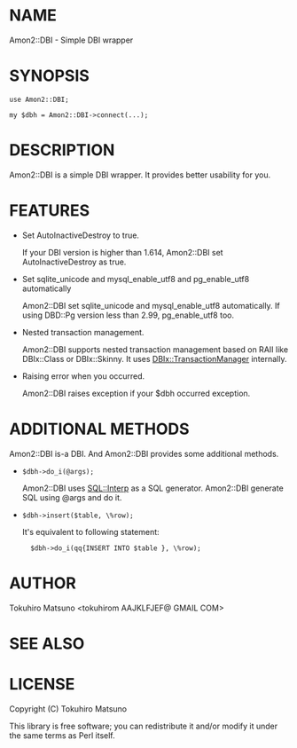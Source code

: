 # NAME

Amon2::DBI - Simple DBI wrapper

# SYNOPSIS

    use Amon2::DBI;

    my $dbh = Amon2::DBI->connect(...);

# DESCRIPTION

Amon2::DBI is a simple DBI wrapper. It provides better usability for you.

# FEATURES

- Set AutoInactiveDestroy to true.

    If your DBI version is higher than 1.614, Amon2::DBI set AutoInactiveDestroy as true.

- Set sqlite\_unicode and mysql\_enable\_utf8 and pg\_enable\_utf8 automatically

    Amon2::DBI set sqlite\_unicode and mysql\_enable\_utf8 automatically.
    If using DBD::Pg version less than 2.99, pg\_enable\_utf8 too.

- Nested transaction management.

    Amon2::DBI supports nested transaction management based on RAII like DBIx::Class or DBIx::Skinny. It uses [DBIx::TransactionManager](http://search.cpan.org/perldoc?DBIx::TransactionManager) internally.

- Raising error when you occurred.

    Amon2::DBI raises exception if your $dbh occurred exception.

# ADDITIONAL METHODS

Amon2::DBI is-a DBI. And Amon2::DBI provides some additional methods.

- `$dbh->do_i(@args);`

    Amon2::DBI uses [SQL::Interp](http://search.cpan.org/perldoc?SQL::Interp) as a SQL generator. Amon2::DBI generate SQL using @args and do it.

- `$dbh->insert($table, \%row);`

    It's equivalent to following statement:

        $dbh->do_i(qq{INSERT INTO $table }, \%row);

# AUTHOR

Tokuhiro Matsuno <tokuhirom AAJKLFJEF@ GMAIL COM>

# SEE ALSO

# LICENSE

Copyright (C) Tokuhiro Matsuno

This library is free software; you can redistribute it and/or modify
it under the same terms as Perl itself.
